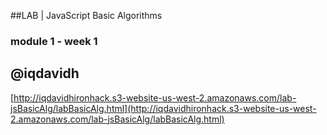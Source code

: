 
##LAB | JavaScript Basic Algorithms 
### module 1 - week 1
## @iqdavidh

[http://iqdavidhironhack.s3-website-us-west-2.amazonaws.com/lab-jsBasicAlg/labBasicAlg.html](http://iqdavidhironhack.s3-website-us-west-2.amazonaws.com/lab-jsBasicAlg/labBasicAlg.html)